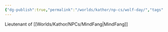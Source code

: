 ```yaml
---
{"dg-publish":true,"permalink":"/worlds/kathor/np-cs/wolf-day/","tags":["Kathor","Pirate"]}
---
```



Lieutenant of [[Worlds/Kathor/NPCs/MindFang\|MindFang]]
